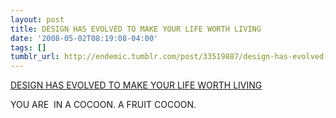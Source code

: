 ```yaml
---
layout: post
title: DESIGN HAS EVOLVED TO MAKE YOUR LIFE WORTH LIVING
date: '2008-05-02T08:19:08-04:00'
tags: []
tumblr_url: http://endemic.tumblr.com/post/33519887/design-has-evolved-to-make-your-life-worth-living
---
```

[DESIGN HAS EVOLVED TO MAKE YOUR LIFE WORTH LIVING](http://gizmodo.com/386382/gta-ivs-iphone-parody-cuts-to-the-heart-of-apples-mystique-then-stabs-it-repeatedly)  

YOU ARE&nbsp; IN A COCOON. A FRUIT COCOON.

